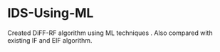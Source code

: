 # IDS-Using-ML
Created DiFF-RF algorithm using ML techniques . Also compared with existing IF and EIF algorithm.
